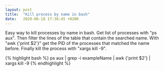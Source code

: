 ```yaml
---
layout: post
title:  "Kill process by name in bash"
date:   2020-06-18 17:36:45 +0200
---
```

Easy way to kill processes by name in bash. Get list of processes with "ps aux". Then filter the lines of the table that contain the searched name. With "awk {'print $2'}" get the PID of the processes that matched the name before. Finally kill the process with "xargs kill -9".

{% highlight bash %}
ps aux | grep -i exampleName | awk {'print $2'} | xargs kill -9
{% endhighlight %}
